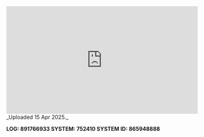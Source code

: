 
<iframe 
  src="https://drive.google.com/file/d/1FLSPJBpeiMn-qGIQVNnMTeyCmUOtQOsq/preview"  
  style="width:100%; aspect-ratio:16/9; border:0;"
  allowfullscreen>
</iframe>
_Uploaded 15 Apr 2025._

**LOG: 891766933
SYSTEM: 752410
SYSTEM ID: 865948888**
